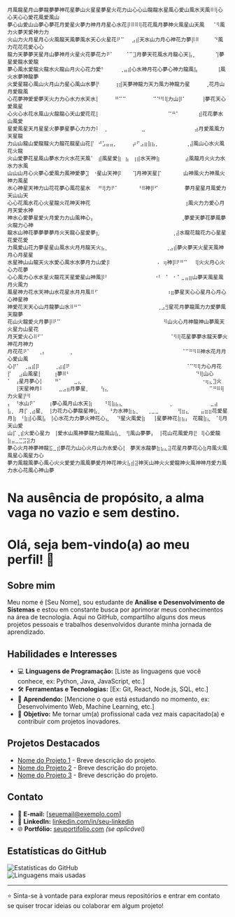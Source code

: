 
<!--
**mkviniciuz/mkviniciuz** is a ✨ _special_ ✨ repository because its `README.md` (this file) appears on your GitHub profile.

Here are some ideas to get you started:

- 🔭 I’m currently working on ...
- 🌱 I’m currently learning ...
- 👯 I’m looking to collaborate on ...
- 🤔 I’m looking for help with ...
- 💬 Ask me about ...
- 📫 How to reach me: ...
- 😄 Pronouns: ...
- ⚡ Fun fact: ...
-->
```
月風龍星月山夢龍夢夢神花星夢山火星星夢星火花力山心心山龍龍水星風心愛山風水天風⠿⢿心心天心心愛花風愛風山
夢心山愛山山夢心夢花月愛星火夢力神月月星心水花⡿⠿⠿⢿花花風月夢神火風星山天風⠀⠀⠈⠻風力火夢天愛神力力
火山力火月星月心火風龍天風夢風水天心火星花⠟⠉⠀⠀⣠⣾天水山力月心神花力夢⡿⠿⠀⠀⠀⠀⠙風力花花花愛心心
龍力天夢夢天星月山夢神月火星火花夢花力⠟⠁⠀⠀⠀⠈⠉⣹月夢天花風水月龍心天⣧⡀⠀⠀⠀⠀⠀⢹夢星愛龍水愛龍
夢心風水愛龍火龍水火龍山月火心花力愛⠃⠀⠀⠀⠀⢀⣤⣾心水神月花心夢心神力龍風⣧⠀⠀⠀⠀⠀⢸風火水夢神龍夢
火愛星龍心風山火月山力星心風山水夢⡟⠀⠀⠀⠀⢰⣾天夢神龍力天力風力神龍力星⠀⠀⠀⠀⢀花月山月愛龍風
心花夢神愛愛夢天火力力心水力水天水⡇⠀⠀⠀⠀⠛⠉⠉⠀⠀⠀⠀⠀⠀⠀⠉⠙⠻⢿力山⡿⠁⠀⠀⠀⠀⢸夢花天心愛風星
心火心水花水風山火龍龍心天山愛花花⡇⠀⠀⠀⠀⠀⠀⠀⠀⠀⠀⠀⠀⠀⠀⠀⠀⠀⠀⠉⠛⠁⠀⠀⠀⠀⠀⣾花花夢水山風愛
星愛風星天月星星火夢夢星夢心力力力⠇⠀⢀⠀⠀⠀⠀⠀⠀⠀⠀⠀⣀⠀⠀⠀⠀⠀⠀⠀⠀⠀⠀⠀⠀⠀⣴月愛風風力天星龍
力山山龍山愛龍龍火力龍花龍星山花⡏⠀⠚⣡⣤⣤⡀⠀⠀⠀⠀⡴⠋⣠⣶⣷⣦⡀⠀⠀⠀⠀⠀⠀⠀⢀⣼風山心水火風花火龍
火山愛夢花星風山夢水力火水花天風⠁⠀⣾風星愛⣷⠀⣦⠀⢰⣾水天神⣷⠀⠀⠀⠀  ⠀⣴風龍月火火力水水力水風
山山山月心火夢心愛風力風神愛夢⣹⠀⠐星山天神⡿⠀⠀⠀⢹月神天星⡏⠀⠀⠀⠀⠀ 山神風火力神風火神力風星
水心神星天神力山花花夢心風花星水⠀⠀⠛⢿力⠟⠁⠀⠀⠀⠀⠀⠘⠿神⡿⠋⠀⠀⠀⠀⠀⠀⠀夢月星星月風愛力天山山天
心心花風水花心火星龍火花神天神花⠀⠀⠀⠀⠀⠀⠀⠀⠀⠀⠀⠀⠀⠀⠀⠀⠀⠀⠀⠀⠀⠀⠀  ⢰風火力力愛心月月天愛水神
神水心愛夢星愛火月愛力力山風神心⡄⠀⠀⠀⠀⠀⠀⠀⠀⠀⠀⠀⠀⠀⠀⠀⠀⠀⠀⠀⠀⠀  ⢀夢愛天夢花夢風夢火龍力心神
龍水山神花夢夢夢夢月火天龍心星愛夢⣆⠀⠀⠀⠀⠀⠀⠀⠀⠀⠀⠀⠀⠀⠀⠀⠀⠀⠀⠀⢀⣼水龍花龍花力心星星花愛花愛
力風愛山花力夢星星山風水火月月龍天火⣦⡀⠀⠀⠀⠀⠀⠀⠀⠀⠀⠀⠀⠀⠀⠀⠀⢀⣠⣾夢火夢天火星天風神月心月星星
水星神山山龍天火水愛心風水水夢月力山愛⡿⠀⠀⠀⠀⠀⠀⠀⠀⠀⠀⠀⠀⠠⠀⢶神⡿⠟⠛⠉⠀⠀⢿火火月心火心力花夢
心心風力心水水星火龍花天星愛星山神風⡿⠃⠀⠀⠀⠀⠀⠀⠀⠀⠀⠀⠀⠀⠐⠃⠀⠁⠀⠂⠁⣀⣤⣶山夢天風星風月火風力
風星神力花水天神山水花星水月月風⠿⠋⠀⠀⠀⠀⠀⠀⠀⠀⠀⠀⠀⠀⠀⠀⠀⠀⠀⠀⠰⣶夢星天心心星月心月心心神星神
神愛花天天心山月龍夢山水⠿⠛⠉⠀⠀⠀⠀⠀⠀⠀⠀⠀⠀⠀⠀⠀⠀⠀⠀⠀⠀⠀⠀⢀⣠⣻星花月夢龍風力力愛夢風天龍夢
花山火龍愛火月夢⡿⠟⠉⠀⠀⠀⠀⠀⠀⠀⠀⠀⠀⠀⠀⠀⠀⠀⠀⠀⠀⠀⠀⠀⠀⠀     ⠻山火心月神龍神山夢風天火星力山星花
月天愛火心⠿⠋⠁⠀⠀⠀⠀⠀⠀⠀⠀⠀⠀⠀⠀⠀⠀⠀⠀⠀⠀⠀⠀⠀⠀⠀⠀⠀⠀⠀       ⠈⠻⢿花星夢夢水龍天夢火神花月神力
月花花⠟⠁⠀⠀⢀⡄⠀⠀⠀⠀⠀⠀⢀⠀⠀⠀⠀⠀⠀⠀⠀⠀⠀⠀⠀⠀⠀⠀⠀⠀⠀⠀⠀⠀⠀        ⠈⠉⠛⠻⠿神水花月月心愛山風
心⡟⠁⠀⢀⣤⣾⡿⠀⠀⠀⠀⢀⣴⣾⠟⠀⠀⠀⠀⠀⠀⠀⠀⠀⠀⠀⠀⠀⠀⠀⠀⠀⠀⠀⠀⠀⠀⠀⠀⠀⠀⠀⠀   ⠈⠉⠻⢿力心月花
⡏⠀⠀⣠山風星⡇⠀⠀⠀⢰夢⠿⠃⠀⠀⠀⠀⠀⠀⠀⠀⠀⠀⠀⠀⠀⠀⠀⠀⠀⠀⠀⠀⠀⠀⠀⠀⠀⠀⠀⠀⠀⠀⠀⠀⠀⠙⢿山心
⠁⠀⢠星月夢心⡇⠀⠀⠀⠛⠁⠀⠀⠀⣀⣄⠀⠀⠀⠀⠀⠀⠀⠀⠀⠀⠀⠀⠀⠀⠀⠀⠀⠀⠀⠀⠀⠀⠀⠀⠀⠀⠀⠀   ⠀⠐⢶⣄⣹火
⠀⠀⢸天星神月⠇⠀⠀⠀⠀⣀⣠⣶月夢星⡀⠀⠀⠀⢳⣄⠀⠀⠀⠀⠀⠀⠀⠀⠀⠀⠀⠀⠀⠀⠀⠀⠀⠀⠀         ⠉⠛⠿⢿力火星⡟⠻
⡄⠀⠘水山⠟⠁⠀⠀⠀⢰夢心風月山水天⣷⠀⠀⠀⠘⢿⣷⣦⣄⠀⠀⠀⠀⠀⠀⠀⠀⠀⠀⠀⠀⢀⠀⠀⠀⠀⠀⠀⠀⠀⠀⠀⣀⣴
⣧⡀⠀月⡏⢀⣴星⡀⠀⢸力花力心夢龍星神⣧⡀⠀⠀⠘力水神⣷⣦⡀⠀⠀⢀⣀⣀⠀⠀⠀⠀⠀⢻⣶⣄⠀⠀⠀⣤⣶⣶花愛星
月⣷⠀⠘⣷⣾心風⣧⠀⢸心水花力力夢火神花心⣄⠀⠀⠙星火風愛⣷⠀⠀⢸星夢神花⣷⣦⡄⠀花龍⣷⣄⠀⠈⢿月天山愛
山⡏⢀⣾火愛心星力⠀⢸愛水山風神夢龍力龍風山⣧⡀⠀⢻風山夢夢⡄⠀⢸花山花風愛月⣟⠀⢿心愛龍⣷⣤⣀⣉⣩⣽力
夢心火月神夢神龍⣯⣀⣾夢花力山心火月山力水愛心⡇⠀夢天水龍夢⣷⣦⣄⣽花星月夢花心⣷月風火風風星心風星力心
夢力風龍風夢心風心火火愛愛力風風夢愛月神花神火⣧⣾⣽神天山神火火愛龍神火風神神月愛力風力水心花風心神山夢
```

<h1>Na ausência de propósito, a alma vaga no vazio e sem destino.</h1>



# Olá, seja bem-vindo(a) ao meu perfil! 👋

## Sobre mim
Meu nome é [Seu Nome], sou estudante de **Análise e Desenvolvimento de Sistemas** e estou em constante busca por aprimorar meus conhecimentos na área de tecnologia. Aqui no GitHub, compartilho alguns dos meus projetos pessoais e trabalhos desenvolvidos durante minha jornada de aprendizado.

## Habilidades e Interesses
- 💻 **Linguagens de Programação:** [Liste as linguagens que você conhece, ex: Python, Java, JavaScript, etc.]
- 🛠️ **Ferramentas e Tecnologias:** [Ex: Git, React, Node.js, SQL, etc.]
- 🌱 **Aprendendo:** [Mencione o que está estudando no momento, ex: Desenvolvimento Web, Machine Learning, etc.]
- 🚀 **Objetivo:** Me tornar um(a) profissional cada vez mais capacitado(a) e contribuir com projetos inovadores.

## Projetos Destacados
- [Nome do Projeto 1](link) - Breve descrição do projeto.
- [Nome do Projeto 2](link) - Breve descrição do projeto.
- [Nome do Projeto 3](link) - Breve descrição do projeto.

## Contato
- 📧 **E-mail:** [seuemail@exemplo.com]
- 🔗 **LinkedIn:** [linkedin.com/in/seu-linkedin](link)
- 🌐 **Portfólio:** [seuportifolio.com](link) *(se aplicável)*

## Estatísticas do GitHub
![Estatísticas do GitHub](https://github-readme-stats.vercel.app/api?username=seu-usuario&show_icons=true&theme=dark)  
![Linguagens mais usadas](https://github-readme-stats.vercel.app/api/top-langs/?username=seu-usuario&layout=compact&theme=dark)

---

⭐ Sinta-se à vontade para explorar meus repositórios e entrar em contato se quiser trocar ideias ou colaborar em algum projeto!
